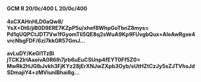 #### GCM R 20/0c/400 L 20/0c/400
**4sCXAHnHLD0aQw8/**<br/>**YsX+Dt6/jiB0D9ERE7KZpP5u/xhef8WhpGoTbnZ8mys=**<br/>**Pd1qUQPCtJDT7Vw1fGyomTli5QE8q2sWuA9Kp9FUvgbQux+AIeAwRgxe4vrcNbgFDF/6zi7kkGR57GmJ...**<br/><br/>
**avLuDY/KeGI1TzBl**<br/>**jTCK2IrlAaoivA0R6Ih7jrb6uEuCSUnp4fEYT0Ff5Z0=**<br/>**MwRk2HJGlbJvkh3FjKYz28jErXNJwZXpb3Oyb/sUtHZtCzJy5sZJTVhsJdSDmajiY4+zMViunlBhai8g...**